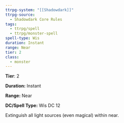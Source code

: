 ```yaml
---
ttrpg-system: "[[Shadowdark]]"
ttrpg-source:
  - Shadowdark Core Rules
tags:
  - ttrpg/spell
  - ttrpg/monster-spell
spell-type: Wis
duration: Instant
range: Near
tier: 2
class:
  - monster
---
```

**Tier**: 2

**Duration:** Instant

**Range:** Near

**DC/Spell Type:** Wis DC 12

Extinguish all light sources (even magical) within near. 
